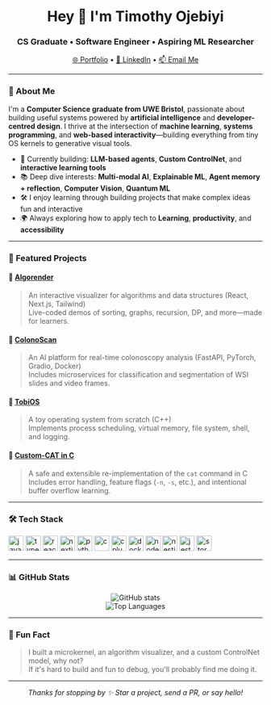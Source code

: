 <h1 align="center">Hey 👋 I'm Timothy Ojebiyi</h1>
<h3 align="center">CS Graduate • Software Engineer • Aspiring ML Researcher</h3>

<p align="center">
  <a href="https://timothyojebiyi.com" target="_blank">🌐 Portfolio</a> •
  <a href="https://www.linkedin.com/in/timothy-oluwatobi-ojebiyi/" target="_blank">💼 LinkedIn</a> •
  <a href="mailto:tobiojebiyi@gmail.com" target="_blank">📫 Email Me</a>
</p>

---

### 🧠 About Me

I'm a **Computer Science graduate from UWE Bristol**, passionate about building useful systems powered by **artificial intelligence** and **developer-centred design**. I thrive at the intersection of **machine learning**, **systems programming**, and **web-based interactivity**—building everything from tiny OS kernels to generative visual tools.

- 🔭 Currently building: **LLM-based agents**, **Custom ControlNet**, and **interactive learning tools**
- 📚 Deep dive interests: **Multi-modal AI**, **Explainable ML**, **Agent memory + reflection**, **Computer Vision**, **Quantum ML**
- 🛠️ I enjoy learning through building projects that make complex ideas fun and interactive
- 🌍 Always exploring how to apply tech to **Learning**, **productivity**, and **accessibility**

---

### 🚀 Featured Projects

#### 🔹 [Algorender](https://github.com/coderback/Algorender)
> An interactive visualizer for algorithms and data structures (React, Next.js, Tailwind)  
Live-coded demos of sorting, graphs, recursion, DP, and more—made for learners.

#### 🔹 [ColonoScan](https://github.com/coderback/colonscan)
> An AI platform for real-time colonoscopy analysis (FastAPI, PyTorch, Gradio, Docker)  
Includes microservices for classification and segmentation of WSI slides and video frames.

#### 🔹 [TobiOS](https://github.com/coderback/TobiOS)
> A toy operating system from scratch (C++)  
Implements process scheduling, virtual memory, file system, shell, and logging.

#### 🔹 [Custom-CAT in C](https://github.com/coderback/Custom-CAT-Implementation-in-C)
> A safe and extensible re-implementation of the `cat` command in C  
Includes error handling, feature flags (`-n`, `-s`, etc.), and intentional buffer overflow learning.


---

### 🛠️ Tech Stack

<div align="left">
  <img src="https://cdn.jsdelivr.net/gh/devicons/devicon/icons/javascript/javascript-original.svg" height="30" alt="javascript" />
  <img src="https://cdn.jsdelivr.net/gh/devicons/devicon/icons/typescript/typescript-original.svg" height="30" alt="typescript" />
  <img src="https://cdn.jsdelivr.net/gh/devicons/devicon/icons/react/react-original.svg" height="30" alt="react" />
  <img src="https://cdn.jsdelivr.net/gh/devicons/devicon/icons/nextjs/nextjs-original.svg" height="30" alt="nextjs" />
  <img src="https://cdn.jsdelivr.net/gh/devicons/devicon/icons/python/python-original.svg" height="30" alt="python" />
  <img src="https://cdn.jsdelivr.net/gh/devicons/devicon/icons/c/c-original.svg" height="30" alt="c" />
  <img src="https://cdn.jsdelivr.net/gh/devicons/devicon/icons/cplusplus/cplusplus-original.svg" height="30" alt="cplusplus" />
  <img src="https://cdn.jsdelivr.net/gh/devicons/devicon/icons/docker/docker-original.svg" height="30" alt="docker" />
  <img src="https://cdn.jsdelivr.net/gh/devicons/devicon/icons/nodejs/nodejs-original.svg" height="30" alt="nodejs" />
  <img src="https://cdn.jsdelivr.net/gh/devicons/devicon/icons/nestjs/nestjs-plain.svg" height="30" alt="nestjs" />
  <img src="https://cdn.jsdelivr.net/gh/devicons/devicon/icons/jest/jest-plain.svg" height="30" alt="jest" />
  <img src="https://cdn.jsdelivr.net/gh/devicons/devicon/icons/storybook/storybook-original.svg" height="30" alt="storybook" />
</div>

---

### 📊 GitHub Stats

<p align="center">
  <img src="https://github-readme-stats.vercel.app/api?username=coderback&show_icons=true&theme=radical" alt="GitHub stats" />
  <br/>
  <img src="https://github-readme-stats.vercel.app/api/top-langs/?username=coderback&layout=compact&theme=radical" alt="Top Languages" />
</p>

---

### 💬 Fun Fact

> I built a microkernel, an algorithm visualizer, and a custom ControlNet model, why not?  
If it's hard to build and fun to debug, you'll probably find me doing it.

---

<p align="center">
  <i>Thanks for stopping by ✨ Star a project, send a PR, or say hello!</i>
</p>

